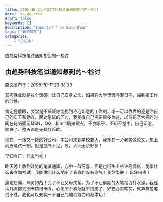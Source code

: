 ```yaml
---
title: 2005-10-11-由趋势科技笔试通知想到的～检讨
date:  to_do_item
draft: false
keywords: []
description: "Imported from Sina Blog"
tags: ["新浪博客"]
categories: 
    - "日记本"
---
```

由趋势科技笔试通知想到的～检讨
## 由趋势科技笔试通知想到的～检讨

 原文发布于：*2005-10-11 23:38:39*

  其实就业就是找个饭碗，让自己安身立命，如果在大学里面混混日子，临到找工作的时候，

肯定是傻眼，大学是不保证你能找到称心如意的工作的，唯一可以依靠的还是你自己的实干和勤奋，面对笔试的压力，我觉得自己需要很多检讨，以前花了大把的时间在电脑面前MSN，QQ，和mm眉来眼去，不亦乐乎，不知不觉中，自己沉沦，颓废了，整天都是无精打采的。

 
现在，一拨又一拨的好公司，牛公司来到学校要人，我却在一旁老实做论文，想上前去笔试一把，但是底气不足，哎，人间无奈好多！

   早知今日，何必当初！

 
昨天晚上收到趋势的笔试通知，心中一阵窃喜，但是也衍生出些许的惆怅，我拿什么去参加考试，我能做到什么地步？我真的没有底气！我好悔恨！
我好自责！

 
痛定思痛，痛何如哉！为了不让父母失望，为了不让前期的大笔投资打水漂，我连续几天都到图书馆借书看，心里那个着急就不用提了。好在心里踏实，就算趋势笔试不过，我也可以充实一下自己的编程能力和基本功！

  


